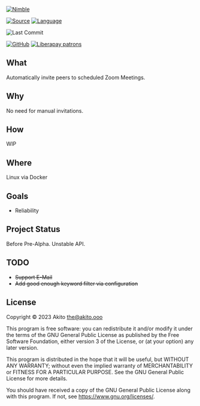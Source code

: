 [![Nimble](https://raw.githubusercontent.com/yglukhov/nimble-tag/master/nimble.png)](https://nimble.directory/pkg/zoominvitr)

[![Source](https://img.shields.io/badge/project-source-2a2f33?style=plastic)](https://github.com/theAkito/zoominvitr)
[![Language](https://img.shields.io/badge/language-Nim-orange.svg?style=plastic)](https://nim-lang.org/)

![Last Commit](https://img.shields.io/github/last-commit/theAkito/zoominvitr?style=plastic)

[![GitHub](https://img.shields.io/badge/license-GPL--3.0-informational?style=plastic)](https://www.gnu.org/licenses/gpl-3.0.txt)
[![Liberapay patrons](https://img.shields.io/liberapay/patrons/Akito?style=plastic)](https://liberapay.com/Akito/)

## What
Automatically invite peers to scheduled Zoom Meetings.

## Why
No need for manual invitations.

## How
WIP

## Where
Linux via Docker

## Goals
* Reliability

## Project Status
Before Pre-Alpha.
Unstable API.

## TODO
* ~~Support E-Mail~~
* ~~Add good enough keyword filter via configuration~~

## License
Copyright © 2023  Akito <the@akito.ooo>

This program is free software: you can redistribute it and/or modify
it under the terms of the GNU General Public License as published by
the Free Software Foundation, either version 3 of the License, or
(at your option) any later version.

This program is distributed in the hope that it will be useful,
but WITHOUT ANY WARRANTY; without even the implied warranty of
MERCHANTABILITY or FITNESS FOR A PARTICULAR PURPOSE.  See the
GNU General Public License for more details.

You should have received a copy of the GNU General Public License
along with this program.  If not, see <https://www.gnu.org/licenses/>.